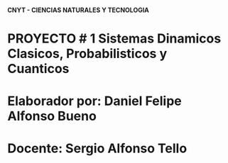 #### CNYT - CIENCIAS NATURALES Y TECNOLOGIA 
# PROYECTO # 1 Sistemas Dinamicos Clasicos, Probabilisticos y Cuanticos 
# Elaborador por: Daniel Felipe Alfonso Bueno 
# Docente: Sergio Alfonso Tello 


